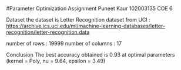 #Parameter Optimization Assignment
Puneet Kaur 102003135 COE 6

Dataset
the dataset is Letter Recognition dataset from UCI : https://archive.ics.uci.edu/ml/machine-learning-databases/letter-recognition/letter-recognition.data

number of rows : 19999 number of columns : 17

Conclusion
The best accuracy obtained is 0.93 at optimal parameters (kernel = Poly, nu = 9.64, epsilon = 3.49)

